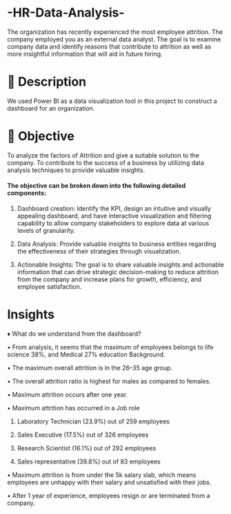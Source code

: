 # -HR-Data-Analysis-

The organization has recently experienced the most employee attrition. The company employed you as an external  data analyst. The goal is to examine company data and identify reasons that contribute to attrition as well as more insightful information that will aid in future hiring. 

# 📝 Description
We used Power BI as a data visualization tool in this project to construct a dashboard for an organization.



# 🎯 Objective

To analyze the factors of Attrition and give a suitable solution to the company.
To contribute to the success of a business by utilizing data analysis techniques to provide valuable insights.

#### The objective can be broken down into the following detailed components:

1. Dashboard creation: Identify the KPI, design an intuitive and visually appealing dashboard, and have interactive visualization and filtering capability to allow company stakeholders to explore data at various levels of granularity.

2. Data Analysis: Provide valuable insights to business entities regarding the effectiveness of their strategies through visualization.

3. Actionable Insights: The goal is to share valuable insights and actionable information that can drive strategic decision-making to reduce attrition from the company and increase plans for growth, efficiency, and employee satisfaction.


# Insights

♦ What do we understand from the dashboard?

 • From analysis, it seems that the maximum of employees belongs to life science 38%, and Medical 27% education Background.

• The maximum overall attrition is in the 26–35 age group.

• The overall attrition ratio is highest for males as compared to females.

• Maximum attrition occurs after one year.

• Maximum attrition has occurred in a Job role

1) Laboratory Technician (23.9%) out of 259 employees

2) Sales Executive (17.5%) out of 326 employees

3) Research Scientist (16.1%) out of 292 employees

4) Sales representative (39.8%) out of 83 employees

• Maximum attrition is from under the 5k salary slab, which means employees are unhappy with their salary and unsatisfied with their jobs.

• After 1 year of experience, employees resign or are terminated from a company.
